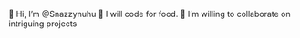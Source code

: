  👋 Hi, I’m @Snazzynuhu
 👀 I will code for food.
 💞️ I’m willing to collaborate on intriguing projects


<!---
Snazzynuhu/Snazzynuhu is a ✨ special ✨ repository because its `README.md` (this file) appears on your GitHub profile.
You can click the Preview link to take a look at your changes.
--->
